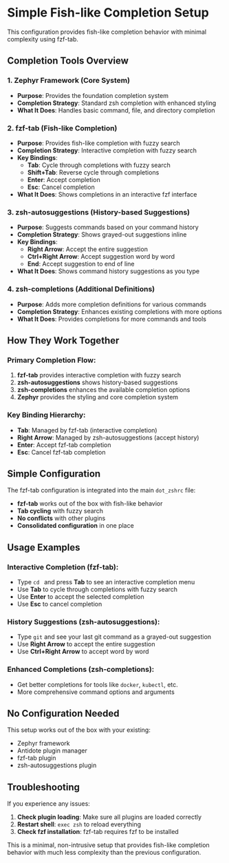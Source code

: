 # Simple Fish-like Completion Setup

This configuration provides fish-like completion behavior with minimal complexity using fzf-tab.

## Completion Tools Overview

### 1. **Zephyr Framework** (Core System)
- **Purpose**: Provides the foundation completion system
- **Completion Strategy**: Standard zsh completion with enhanced styling
- **What It Does**: Handles basic command, file, and directory completion

### 2. **fzf-tab** (Fish-like Completion)
- **Purpose**: Provides fish-like completion with fuzzy search
- **Completion Strategy**: Interactive completion with fuzzy search
- **Key Bindings**:
  - **Tab**: Cycle through completions with fuzzy search
  - **Shift+Tab**: Reverse cycle through completions
  - **Enter**: Accept completion
  - **Esc**: Cancel completion
- **What It Does**: Shows completions in an interactive fzf interface

### 3. **zsh-autosuggestions** (History-based Suggestions)
- **Purpose**: Suggests commands based on your command history
- **Completion Strategy**: Shows grayed-out suggestions inline
- **Key Bindings**:
  - **Right Arrow**: Accept the entire suggestion
  - **Ctrl+Right Arrow**: Accept suggestion word by word
  - **End**: Accept suggestion to end of line
- **What It Does**: Shows command history suggestions as you type

### 4. **zsh-completions** (Additional Definitions)
- **Purpose**: Adds more completion definitions for various commands
- **Completion Strategy**: Enhances existing completions with more options
- **What It Does**: Provides completions for more commands and tools

## How They Work Together

### **Primary Completion Flow**:
1. **fzf-tab** provides interactive completion with fuzzy search
2. **zsh-autosuggestions** shows history-based suggestions
3. **zsh-completions** enhances the available completion options
4. **Zephyr** provides the styling and core completion system

### **Key Binding Hierarchy**:
- **Tab**: Managed by fzf-tab (interactive completion)
- **Right Arrow**: Managed by zsh-autosuggestions (accept history)
- **Enter**: Accept fzf-tab completion
- **Esc**: Cancel fzf-tab completion

## Simple Configuration

The fzf-tab configuration is integrated into the main `dot_zshrc` file:
- **fzf-tab** works out of the box with fish-like behavior
- **Tab cycling** with fuzzy search
- **No conflicts** with other plugins
- **Consolidated configuration** in one place

## Usage Examples

### **Interactive Completion** (fzf-tab):
- Type `cd ` and press **Tab** to see an interactive completion menu
- Use **Tab** to cycle through completions with fuzzy search
- Use **Enter** to accept the selected completion
- Use **Esc** to cancel completion

### **History Suggestions** (zsh-autosuggestions):
- Type `git` and see your last git command as a grayed-out suggestion
- Use **Right Arrow** to accept the entire suggestion
- Use **Ctrl+Right Arrow** to accept word by word

### **Enhanced Completions** (zsh-completions):
- Get better completions for tools like `docker`, `kubectl`, etc.
- More comprehensive command options and arguments

## No Configuration Needed

This setup works out of the box with your existing:
- Zephyr framework
- Antidote plugin manager
- fzf-tab plugin
- zsh-autosuggestions plugin

## Troubleshooting

If you experience any issues:

1. **Check plugin loading**: Make sure all plugins are loaded correctly
2. **Restart shell**: `exec zsh` to reload everything
3. **Check fzf installation**: fzf-tab requires fzf to be installed

This is a minimal, non-intrusive setup that provides fish-like completion behavior with much less complexity than the previous configuration.
